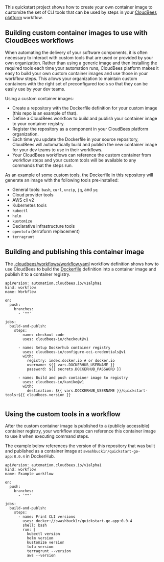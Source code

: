 This quickstart project shows how to create your own container image to customize the set of CLI tools that can be used by steps in your [CloudBees platform](https://www.cloudbees.com/products/saas-platform) workflow.


## Building custom container images to use with CloudBees workflows

When automating the delivery of your software components, it is often necessary to interact with custom tools that are used or provided by your own organization.  Rather than using a generic image and then installing the required tools each time your automation runs, CloudBees platform makes it easy to build your own custom container images and use those in your workflow steps.   This allows your organization to maintain custom containers with the right set of preconfigured tools so that they can be easily use by your dev teams.

Using a custom container images:

* Create a repository with the Dockerfile definition for your custom image (this repo is an example of that).
* Define a CloudBees workflow to build and publish your container image to your container registry.
* Register the repository as a component in your CloudBees platform organization.
* Each time you update the Dockerfile in your source repository, CloudBees will automatically build and publish the new container image for your dev teams to use in their workflows.
* Your CloudBees workflows can reference the custom container from workflow steps and your custom tools will be available to any commands that the steps run.


As an example of some custom tools, the Dockerfile in this repository will generate an image with the following tools pre-installed:

* General tools: `bash`, `curl`, `unzip`, `jq`, and `yq`
* Cloud provider tools
 * AWS cli v2
* Kubernetes tools
 * `kubectl`
 * `helm`
 * `kustomize`
* Declarative infrastructure tools
 * `opentofu` (terraform replacement)
 * `terragrunt`

## Building and publishing this container image

The [.cloudbees/workflows/workflow.yaml](.cloudbees/workflows/workflow.yaml) workflow definition shows how to use CloudBees to build the [Dockerfile](./Dockerfile) definition into a container image and publish it to a container registry.

```
apiVersion: automation.cloudbees.io/v1alpha1
kind: workflow
name: Workflow

on:
  push:
    branches:
      - '**'

jobs:
  build-and-publsh:
    steps:
      - name: checkout code
        uses: cloudbees-io/checkout@v1

      - name: Setup Dockerhub container registry
        uses: cloudbees-io/configure-oci-credentials@v1
        with:
          registry: index.docker.io # or docker.io
          username: ${{ vars.DOCKERHUB_USERNAME }}
          password: ${{ secrets.DOCKERHUB_PASSWORD }}

      - name: Build and push container image to registry
        uses: cloudbees-io/kaniko@v1
        with:
          destination: ${{ vars.DOCKERHUB_USERNAME }}/quickstart-tools:${{ cloudbees.version }}
  
```

## Using the custom tools in a workflow

After the custom container image is published to a (publicly accessible) container registry, your workflow steps can reference this container image to use it when executing command steps.

The example below references the version of this repository that was built and published as a container image at `swashbuck1r/quickstart-go-app:0.0.4` in DockerHub.

```
apiVersion: automation.cloudbees.io/v1alpha1
kind: workflow
name: Example workflow

on:
  push:
    branches:
      - '**'

jobs:
  build-and-publsh:
    steps:
      - name: Print CLI versions
        uses: docker://swashbuck1r/quickstart-go-app:0.0.4
        shell: bash
        run: |
          kubectl version
          helm version
          kustomize version
          tofu version
          terragrunt --version
          aws --version
```

